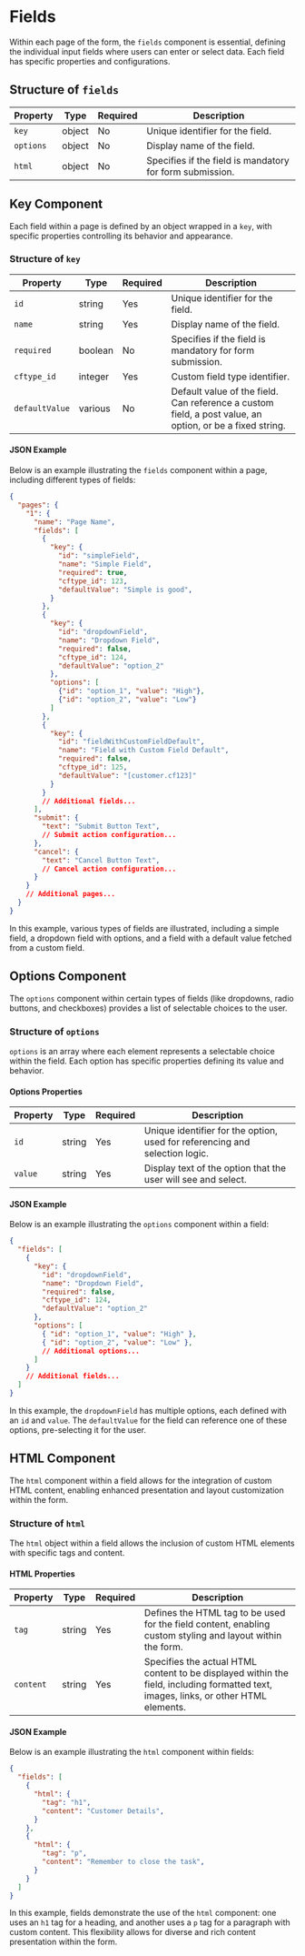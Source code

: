 # Fields

Within each page of the form, the `fields` component is essential, defining the individual input fields where users can enter or select data. Each field has specific properties and configurations.

## Structure of `fields`

| Property       | Type    | Required | Description |
|----------------|---------|----------|-------------|
| `key`          | object  | No      | Unique identifier for the field. |
| `options`      | object  | No      | Display name of the field. |
| `html`         | object | No       | Specifies if the field is mandatory for form submission. |

## Key Component

Each field within a page is defined by an object wrapped in a `key`, with specific properties controlling its behavior and appearance.

### Structure of `key`

| Property       | Type    | Required | Description |
|----------------|---------|----------|-------------|
| `id`           | string  | Yes      | Unique identifier for the field. |
| `name`         | string  | Yes      | Display name of the field. |
| `required`     | boolean | No       | Specifies if the field is mandatory for form submission. |
| `cftype_id`    | integer | Yes      | Custom field type identifier. |
| `defaultValue` | various | No       | Default value of the field. Can reference a custom field, a post value, an option, or be a fixed string. |

#### JSON Example

Below is an example illustrating the `fields` component within a page, including different types of fields:

```json
{
  "pages": {
    "1": {
      "name": "Page Name",
      "fields": [
        {
          "key": {
            "id": "simpleField",
            "name": "Simple Field",
            "required": true,
            "cftype_id": 123,
            "defaultValue": "Simple is good",
          }
        },
        {
          "key": {
            "id": "dropdownField",
            "name": "Dropdown Field",
            "required": false,
            "cftype_id": 124,
            "defaultValue": "option_2"
          },
          "options": [
            {"id": "option_1", "value": "High"},
            {"id": "option_2", "value": "Low"}
          ]
        },
        {
          "key": {
            "id": "fieldWithCustomFieldDefault",
            "name": "Field with Custom Field Default",
            "required": false,
            "cftype_id": 125,
            "defaultValue": "[customer.cf123]"
          }
        }
        // Additional fields...
      ],
      "submit": {
        "text": "Submit Button Text",
        // Submit action configuration...
      },
      "cancel": {
        "text": "Cancel Button Text",
        // Cancel action configuration...
      }
    }
    // Additional pages...
  }
}
```

In this example, various types of fields are illustrated, including a simple field, a dropdown field with options, and a field with a default value fetched from a custom field.

## Options Component

The `options` component within certain types of fields (like dropdowns, radio buttons, and checkboxes) provides a list of selectable choices to the user.

### Structure of `options`

`options` is an array where each element represents a selectable choice within the field. Each option has specific properties defining its value and behavior.

#### Options Properties

| Property | Type    | Required | Description |
|----------|---------|----------|-------------|
| `id`     | string  | Yes      | Unique identifier for the option, used for referencing and selection logic. |
| `value`  | string  | Yes      | Display text of the option that the user will see and select. |

#### JSON Example

Below is an example illustrating the `options` component within a field:

```json
{
  "fields": [
    {
      "key": {
        "id": "dropdownField",
        "name": "Dropdown Field",
        "required": false,
        "cftype_id": 124,
        "defaultValue": "option_2"
      },
      "options": [
        { "id": "option_1", "value": "High" },
        { "id": "option_2", "value": "Low" },
        // Additional options...
      ]
    }
    // Additional fields...
  ]
}
```

In this example, the `dropdownField` has multiple options, each defined with an `id` and `value`. The `defaultValue` for the field can reference one of these options, pre-selecting it for the user.

## HTML Component

The `html` component within a field allows for the integration of custom HTML content, enabling enhanced presentation and layout customization within the form.

### Structure of `html`

The `html` object within a field allows the inclusion of custom HTML elements with specific tags and content.

#### HTML Properties

| Property  | Type   | Required | Description |
|-----------|--------|----------|-------------|
| `tag`     | string | Yes      | Defines the HTML tag to be used for the field content, enabling custom styling and layout within the form. |
| `content` | string | Yes      | Specifies the actual HTML content to be displayed within the field, including formatted text, images, links, or other HTML elements. |

#### JSON Example

Below is an example illustrating the `html` component within fields:

```json
{
  "fields": [
    {
      "html": {
        "tag": "h1",
        "content": "Customer Details",
      }
    },
    {
      "html": {
        "tag": "p",
        "content": "Remember to close the task",
      }
    }
  ]
}
```

In this example, fields demonstrate the use of the `html` component: one uses an `h1` tag for a heading, and another uses a `p` tag for a paragraph with custom content. This flexibility allows for diverse and rich content presentation within the form.
